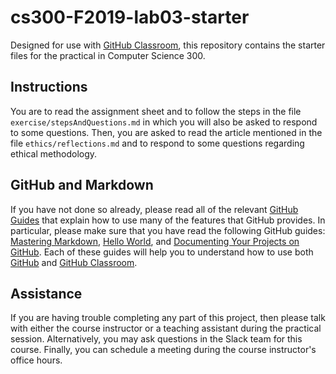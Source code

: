 
# cs300-F2019-lab03-starter

Designed for use with [GitHub Classroom](https://classroom.github.com/), this repository contains the starter files for the practical in Computer Science 300.


## Instructions
You are to read the assignment sheet and to follow the steps in the file ```exercise/stepsAndQuestions.md``` in which you will also be asked to respond to some questions. Then, you are asked to read the article mentioned in the file  ```ethics/reflections.md``` and to respond to some questions regarding ethical methodology.


## GitHub and Markdown

If you have not done so already, please read all of the relevant [GitHub Guides](https://guides.github.com/) that explain how to use many of the features that GitHub provides. In particular, please make sure that you have read the following GitHub guides: [Mastering Markdown](https://guides.github.com/features/mastering-markdown/), [Hello World](https://guides.github.com/activities/hello-world/), and [Documenting Your Projects on GitHub](https://guides.github.com/features/wikis/). Each of these guides will help you to understand how to use both [GitHub](http://github.com) and [GitHub Classroom](https://classroom.github.com/).


## Assistance

If you are having trouble completing any part of this project, then please talk with either the course instructor or a teaching assistant during the practical session. Alternatively, you may ask questions in the Slack team for this course. Finally, you can schedule a meeting during the course instructor's office hours.
